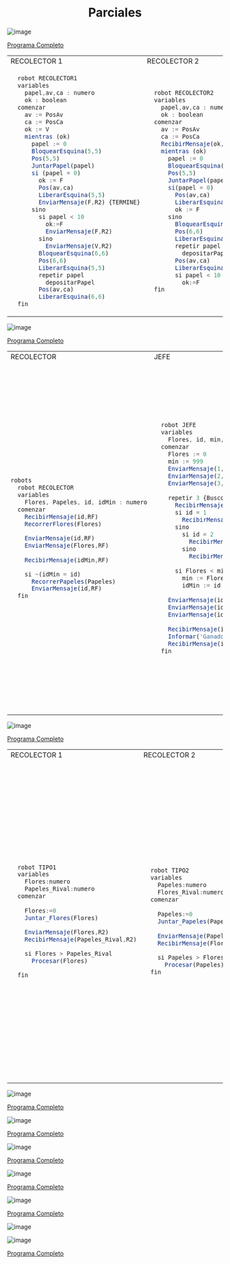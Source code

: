 <h1 align="center"> Parciales </h1>

![image](https://user-images.githubusercontent.com/55964635/139561964-55572c5d-c0de-4525-958e-bfeb9f2f0a97.png)

[Programa Completo](https://github.com/Fabian-Martinez1/Taller-de-Programacion/blob/main/Parciales%20Concurrente/ParcialA.ri)


<table>
<tr>
<td> RECOLECTOR 1 </td> <td> RECOLECTOR 2 </td><td> Asignaciones </td> <td> Areas </td>
</tr>
<tr>
<td>
 
```js
  robot RECOLECTOR1
  variables
    papel,av,ca : numero
    ok : boolean
  comenzar
    av := PosAv
    ca := PosCa
    ok := V
    mientras (ok)
      papel := 0
      BloquearEsquina(5,5)
      Pos(5,5)
      JuntarPapel(papel)
      si (papel = 0)
        ok := F
        Pos(av,ca)
        LiberarEsquina(5,5)
        EnviarMensaje(F,R2) {TERMINE}
      sino
        si papel < 10
          ok:=F
          EnviarMensaje(F,R2)
        sino
          EnviarMensaje(V,R2)
        BloquearEsquina(6,6)
        Pos(6,6)
        LiberarEsquina(5,5)
        repetir papel
          depositarPapel
        Pos(av,ca)
        LiberarEsquina(6,6)
  fin
```
</td>
<td>
 

```js
  robot RECOLECTOR2
  variables
    papel,av,ca : numero
    ok : boolean
  comenzar
    av := PosAv
    ca := PosCa
    RecibirMensaje(ok,R1)
    mientras (ok)
      papel := 0
      BloquearEsquina(5,5)
      Pos(5,5)
      JuntarPapel(papel)
      si(papel = 0)
        Pos(av,ca)
        LiberarEsquina(5,5)
        ok := F
      sino
        BloquearEsquina(6,6)
        Pos(6,6)
        LiberarEsquina(5,5)
        repetir papel
          depositarPapel
        Pos(av,ca)
        LiberarEsquina(6,6)
        si papel < 10
          ok:=F
  fin
```
 
</td>
 <td>
 

```js
variables 
  R1 : RECOLECTOR1
  R2 : RECOLECTOR2
comenzar 
  AsignarArea(R1,jardin)
  AsignarArea(R1,deposito)
  AsignarArea(R1,area1)

  AsignarArea(R2,jardin)
  AsignarArea(R2,deposito)
  AsignarArea(R2,area2)

  Iniciar(R1,1,1)
  Iniciar(R2, 2, 2)
fin
```
 
</td>
 
<td>

```js
programa Parcial3fecha
procesos
{________________________________________________}
  proceso JuntarPapel(ES papel : numero)
  comenzar
    mientras (HayPapelEnLaEsquina) & (papel < 10)
      tomarPapel
      papel :=  papel + 1
  fin
{________________________________________________}
areas
  jardin : AreaC(5,5,5,5)
  deposito : AreaC(6,6,6,6)

  area1 : AreaP(1,1,1,1)
  area2 : AreaP(2,2,2,2)
 
```
 
</td>
 
</tr>
 
</table>



![image](https://user-images.githubusercontent.com/55964635/139564880-4e5006c8-c7c5-43a8-9a7b-0ff2193f8850.png)
 
 [Programa Completo](https://github.com/Fabian-Martinez1/Taller-de-Programacion/blob/main/Parciales%20Concurrente/OtroParcialFecha2.ri)
 
</table>

<table>
<tr>
<td> RECOLECTOR </td> <td> JEFE </td><td> Asignaciones </td> <td> Areas </td>
</tr>
<tr>
<td>
 
```js
robots
  robot RECOLECTOR
  variables
    Flores, Papeles, id, idMin : numero
  comenzar
    RecibirMensaje(id,RF)
    RecorrerFlores(Flores)

    EnviarMensaje(id,RF)
    EnviarMensaje(Flores,RF)
    
    RecibirMensaje(idMin,RF)

    si ~(idMin = id)
      RecorrerPapeles(Papeles)
      EnviarMensaje(id,RF) 
  fin
```
</td>
<td>
 

```js
  robot JEFE
  variables
    Flores, id, min, idMin : numero
  comenzar
    Flores := 0
    min := 999
    EnviarMensaje(1,R1)
    EnviarMensaje(2,R2)
    EnviarMensaje(3,R3)
    
    repetir 3 {Busco el minimo}
      RecibirMensaje(id,*)
      si id = 1
        RecibirMensaje(Flores,R1)
      sino
        si id = 2
          RecibirMensaje(Flores,R2)
        sino
          RecibirMensaje(Flores,R3)
          
      si Flores < min
        min := Flores
        idMin := id
            
    EnviarMensaje(idMin,R1)
    EnviarMensaje(idMin,R2)
    EnviarMensaje(idMin,R3)
      
    RecibirMensaje(id,*)
    Informar('GanadorRobot',id)
    RecibirMensaje(id,*)
  fin
```
 
</td>
 <td>
 

```js
variables
  R1 : RECOLECTOR
  R2 : RECOLECTOR
  R3 : RECOLECTOR
  RF : JEFE
comenzar
  AsignarArea(R1, area1)
  AsignarArea(R2, area2)
  AsignarArea(R3, area3)
  AsignarArea(RF, areaF)
  
  Iniciar(R1,5,1)
  Iniciar(R2,6,1)
  Iniciar(R3,7,1)
  Iniciar(RF,1,1)
fin
```
 
</td>
 
<td>

```js
{______________________________________________}
  proceso juntarF(ES flores:numero) 
  comenzar
    mientras HayFlorEnLaEsquina
      tomarFlor
      flores:=flores + 1
  fin
{______________________________________________}
  proceso juntarP (ES papeles:numero)
  comenzar
    mientras HayPapelEnLaEsquina
      tomarPapel
      papeles:=papeles + 1
  fin  
{______________________________________________}
  proceso RecorrerFlores(ES Flores:numero)
  variables
    av,ca:numero
  comenzar
    av := PosAv
    ca := PosCa
    repetir 9
      juntarF(Flores)
      mover
    juntarF(Flores)
    Pos(av,ca)
  fin
{______________________________________________}
  proceso RecorrerPapeles(ES Papeles:numero)
  variables
    av,ca:numero
  comenzar
    av := PosAv
    ca := PosCa
    repetir 9
      juntarP(Papeles)
      mover
    juntarP(Papeles)
    Pos(av,ca)
  fin
{______________________________________________}
areas 
  area1 : AreaP(5,1,5,10)
  area2 : AreaP(6,1,6,10)
  area3 : AreaP(7,1,7,10)
  areaF : AreaP(1,1,1,1)
```
 
</td>
 
</tr>
 
</table>

![image](https://user-images.githubusercontent.com/55964635/139567244-a2e8c3ef-8604-4861-81a3-3d6503d1c98b.png)

[Programa Completo](https://github.com/Fabian-Martinez1/Taller-de-Programacion/blob/main/Parciales%20Concurrente/Parcial%201.ri)

<table>
<tr>
<td> RECOLECTOR 1 </td> <td> RECOLECTOR 2 </td><td> Asignaciones </td> <td> Areas </td>
</tr>
<tr>
<td>
 
```js
  robot TIPO1
  variables
    Flores:numero
    Papeles_Rival:numero
  comenzar
    
    Flores:=0
    Juntar_Flores(Flores)

    EnviarMensaje(Flores,R2)
    RecibirMensaje(Papeles_Rival,R2)

    si Flores > Papeles_Rival
      Procesar(Flores)

  fin
```
</td>
<td>
 

```js
  robot TIPO2
  variables
    Papeles:numero
    Flores_Rival:numero
  comenzar
    
    Papeles:=0
    Juntar_Papeles(Papeles)
    
    EnviarMensaje(Papeles,R1)
    RecibirMensaje(Flores_Rival,R1)

    si Papeles > Flores_Rival
      Procesar(Papeles)
  fin
```
 
</td>
 <td>
 

```js
variables
  R1: TIPO1
  R2: TIPO2
comenzar
  AsignarArea (R1,esquina)
  AsignarArea (R1,esquinaR1)
  AsignarArea (R1,area)

  AsignarArea (R2,esquina)
  AsignarArea (R2,esquinaR2)
  AsignarArea (R2,area)
  
  Iniciar (R1,2,2)
  Iniciar (R2,3,3)
fin
```
 
</td>
 
<td>

```js
{______________________________________________}
  proceso juntarFlores(ES Flor:numero)
  comenzar
    mientras (HayFlorEnLaEsquina)
      tomarFlor
      Flor:= Flor + 1
  fin
{______________________________________________}
  proceso Juntar_Flores(ES Flores:numero)
  comenzar
    BloquearEsquina(50,50)
    Pos (50,50) 
    juntarFlores(Flores)
    Pos (2,2)
    LiberarEsquina(50,50)
  fin
{______________________________________________}
  proceso juntarPapeles(ES Papel:numero)
  comenzar
    mientras (HayPapelEnLaEsquina)
      tomarPapel
      Papel:= Papel + 1
  fin

{______________________________________________}
  proceso Juntar_Papeles(ES Papeles:numero)
  comenzar
    BloquearEsquina(50,50)
    Pos (50,50) 
    juntarPapeles(Papeles)
    Pos(3,3)
    LiberarEsquina(50,50)
  fin
{______________________________________________}
  proceso Procesar(E objetos:numero)
  comenzar
    Informar(objetos)
    Pos(1,5)
    derecha
    repetir objetos
      mover
  fin
```
 
</td>
 
</tr>

 
 
</table>

![image](https://user-images.githubusercontent.com/55964635/139568404-7b27995d-cc88-4fdb-900c-8bc98be9d1bc.png)

 
[Programa Completo](https://github.com/Fabian-Martinez1/Taller-de-Programacion/blob/main/Parciales%20Concurrente/Parcial%202.ri)
 
![image](https://user-images.githubusercontent.com/55964635/139593996-6ad1db51-25b4-4dc1-bc6f-7ff228f3bc3a.png)

[Programa Completo](https://github.com/Fabian-Martinez1/Taller-de-Programacion/blob/main/Parciales%20Concurrente/Parcial%203.ri)

![image](https://user-images.githubusercontent.com/55964635/139596505-9e6db15e-b28a-48d9-96f1-05dc5cb12cec.png)

[Programa Completo](https://github.com/Fabian-Martinez1/Taller-de-Programacion/blob/main/Parciales%20Concurrente/Parcial4.ri)

![image](https://user-images.githubusercontent.com/55964635/139596863-a9466a41-4072-4d3e-a512-485da09b3d6b.png)

[Programa Completo](https://github.com/Fabian-Martinez1/Taller-de-Programacion/blob/main/Parciales%20Concurrente/Parcial5.ri)

![image](https://user-images.githubusercontent.com/55964635/139598426-32e90e1c-1609-4ddd-b512-44ab1bf35f88.png)

[Programa Completo](https://github.com/Fabian-Martinez1/Taller-de-Programacion/blob/main/Parciales%20Concurrente/Parcial6.ri)

![image](https://user-images.githubusercontent.com/55964635/139601708-de783c04-5af1-4579-ba03-b88e9163a7ac.png)

![image](https://user-images.githubusercontent.com/55964635/139601717-14515c6d-314e-4124-9c41-7c0b45ff26a1.png)

[Programa Completo](https://github.com/Fabian-Martinez1/Taller-de-Programacion/blob/main/Parciales%20Concurrente/Parcial10.ri)

